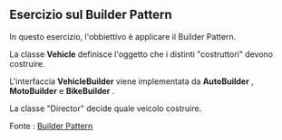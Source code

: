 ## Esercizio sul Builder Pattern 

In questo esercizio, l'obbiettivo è applicare il Builder Pattern.

La classe **Vehicle** definisce l'oggetto che i distinti "costruttori" devono costruire.

L'interfaccia **VehicleBuilder** viene implementata da **AutoBuilder** , **MotoBuilder** e **BikeBuilder** .

La classe "Director" decide quale veicolo costruire.

Fonte : 
[Builder Pattern](https://refactoring.guru/design-patterns/builder)
